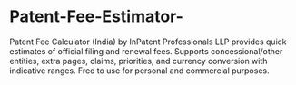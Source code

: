 # Patent-Fee-Estimator-
Patent Fee Calculator (India) by InPatent Professionals LLP provides quick estimates of official filing and renewal fees. Supports concessional/other entities, extra pages, claims, priorities, and currency conversion with indicative ranges. Free to use for personal and commercial purposes.
